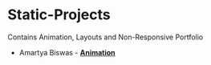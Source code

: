 # Static-Projects
Contains Animation, Layouts and Non-Responsive Portfolio

- Amartya Biswas
	  - **[Animation](http://miller-alice-38748.bitballoon.com/)**
	 
